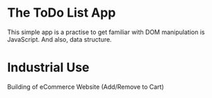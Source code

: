 # The ToDo List App

This simple app is a practise to get familiar with DOM manipulation is JavaScript.
And also, data structure.

# Industrial Use

Building of eCommerce Website (Add/Remove to Cart)

